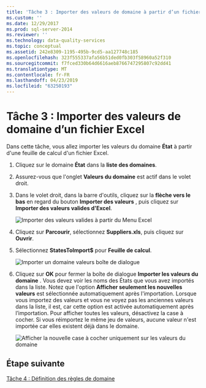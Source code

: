 ```yaml
---
title: 'Tâche 3 : Importer des valeurs de domaine à partir d’un fichier Excel | Microsoft Docs'
ms.custom: ''
ms.date: 12/29/2017
ms.prod: sql-server-2014
ms.reviewer: ''
ms.technology: data-quality-services
ms.topic: conceptual
ms.assetid: 242e8309-1195-495b-9cd5-aa127748c185
ms.openlocfilehash: 323f555337afa56b51ded0fb303f58960a52f310
ms.sourcegitcommit: f7fced330b64d6616aeb8766747295807c92dd41
ms.translationtype: MT
ms.contentlocale: fr-FR
ms.lasthandoff: 04/23/2019
ms.locfileid: "63250193"
---
```

# <a name="task-3-importing-domain-values-from-an-excel-file"></a>Tâche 3 : Importer des valeurs de domaine d’un fichier Excel
  Dans cette tâche, vous allez importer les valeurs du domaine **État** à partir d'une feuille de calcul d'un fichier Excel.  
  
1.  Cliquez sur le domaine **État** dans la **liste des domaines**.  
  
2.  Assurez-vous que l'onglet **Valeurs du domaine** est actif dans le volet droit.  
  
3.  Dans le volet droit, dans la barre d'outils, cliquez sur la **flèche vers le bas** en regard du bouton **Importer des valeurs** , puis cliquez sur **Importer des valeurs valides d'Excel**.  
  
     ![Importer des valeurs valides à partir du Menu Excel](../../2014/tutorials/media/et-importingdomainvaluesfromanexcelfile-01.jpg "importer des valeurs valides à partir du Menu Excel")  
  
4.  Cliquez sur **Parcourir**, sélectionnez **Suppliers.xls**, puis cliquez sur **Ouvrir**.  
  
5.  Sélectionnez **StatesToImport$** pour **Feuille de calcul**.  
  
     ![Importer un domaine valeurs boîte de dialogue](../../2014/tutorials/media/et-importingdomainvaluesfromanexcelfile-02.jpg "boîte de dialogue de valeurs du domaine d’importation")  
  
6.  Cliquez sur **OK** pour fermer la boîte de dialogue **Importer les valeurs du domaine** . Vous devez voir les noms des États que vous avez importés dans la liste. Notez que l'option **Afficher seulement les nouvelles valeurs** est sélectionnée automatiquement après l'importation. Lorsque vous importez des valeurs et vous ne voyez pas les anciennes valeurs dans la liste, il est, car cette option est activée automatiquement après l’importation. Pour afficher toutes les valeurs, désactivez la case à cocher. Si vous réimportez le même jeu de valeurs, aucune valeur n'est importée car elles existent déjà dans le domaine.  
  
     ![Afficher la nouvelle case à cocher uniquement sur les valeurs du domaine](../../2014/tutorials/media/et-importingdomainvaluesfromanexcelfile-03.jpg "afficher la nouvelle case à cocher uniquement sur les valeurs du domaine")  
  
## <a name="next-step"></a>Étape suivante  
 [Tâche 4 : Définition des règles de domaine](../../2014/tutorials/task-4-setting-domain-rules.md)  
  
  
